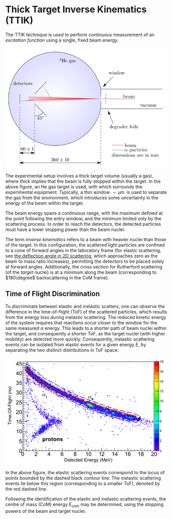 # Thick Target Inverse Kinematics (TTIK)

The TTIK technique is used to perform continuous measurement of an _excitation function_ using a single, fixed beam energy.

![Thick Target Inverse Kinematics (TTIK)](images/thick-target-inverse-kinematics.png)

The experimental setup involves a thick target volume (usually a gas), where _thick_ implies that the beam is fully stopped within the target. In the above figure, an He gas target is used, with which surrounds the experimental equipment. Typically, a thin window $\sim \operatorname{\mu m}$ is used to separate the gas from the environment, which introduces some uncertainty in the energy of the beam within the target.

The beam energy spans a continuous range, with the maximum defined at the point following the entry window, and the minimum limited only by the scattering process. In order to reach the detectors, the detected particles must have a lower stopping power than the beam nuclei.

The term _inverse kinematics_ refers to a beam with heavier nuclei than those of the target. In this configuration, the scattered light particles are confined to a cone of forward angles in the laboratory frame (for elastic scattering, see [the deflection angle in 2D scattering](../../mechanics/2D-non-relativistic-elastic-collisions.ipynb#Deflection-Angle), which approaches zero as the beam to mass ratio increases), permitting the detectors to be placed solely at forward angles. Additionally, the cross section for Rutherford scattering (of the _target_ nuclei) is at a minimum along the beam (corresponding to $180\degree$ backscattering in the CoM frame).

## Time of Flight Discrimination

To discriminate between elastic and inelastic scatters, one can observe the difference in the time-of-flight (ToF) of the scattered particles, which results from the energy loss during inelastic scattering. The reduced kinetic energy of the system requires that reactions occur closer to the window for the same measured $\alpha$ energy. This leads to a shorter path of beam nuclei within the target, and consequently a shorter ToF, as the target nuclei (with higher mobility) are detected more quickly. Consequently, inelastic scattering events can be isolated from elastic events for a given energy $E$, by separating the two distinct distributions in ToF space.

![Time of Flight discrimination.](images/tof.png)

In the above figure, the elastic scattering events correspond to the locus of points bounded by the dashed black contour line. The inelastic scattering events lie below this region (corresponding to a smaller ToF), denoted by the red dashed line.

Following the identification of the elastic and inelastic scattering events, the centre of mass (CoM) energy $E_\text{com}$ may be determined, using the stopping powers of the beam and target nuclei.

[1]: https://iopscience.iop.org/article/10.1088/1742-6596/569/1/012052/meta

 <!-- TODO write this up: -->

[2]: http://farside.ph.utexas.edu/teaching/336k/Newtonhtml/node51.html
